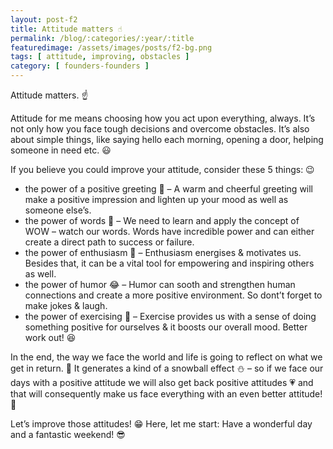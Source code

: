 ```yaml
---
layout: post-f2
title: Attitude matters ☝
permalink: /blog/:categories/:year/:title
featuredimage: /assets/images/posts/f2-bg.png
tags: [ attitude, improving, obstacles ]
category: [ founders-founders ]
---
```



Attitude matters. ☝ 

Attitude for me means choosing how you act upon everything, always. It’s not only how you face tough decisions and overcome obstacles. It’s also about simple things, like saying hello each morning, opening a door, helping someone in need etc. 😃

If you believe you could improve your attitude, consider these 5 things: 😉

- the power of a positive greeting  👋 – A warm and cheerful greeting will make a positive impression and lighten up your mood as well as someone else’s.
- the power of words  💬 –  We need to learn and apply the concept of WOW – watch our words. Words have incredible power and can either create a direct path to success or failure.
- the power of enthusiasm 🤩 –  Enthusiasm energises & motivates us. Besides that, it can be a vital tool for empowering and inspiring others as well.
- the power of humor 😂 –  Humor can sooth and strengthen human connections and create a more positive environment. So dont’t forget to make jokes & laugh.
- the power of exercising 🤸 – Exercise provides us with a sense of doing something positive for ourselves & it boosts our overall mood. Better work out! 😆

In the end, the way we face the world and life is going to reflect on what we get in return.  🔁 It generates a kind of a snowball effect  ⛄ – so if we face our days with a positive attitude we will also get back positive attitudes 💗 and that will consequently make us face everything with an even better attitude! 🙌

Let’s improve those attitudes! 😁 Here, let me start: Have a wonderful day and a fantastic weekend! 😎